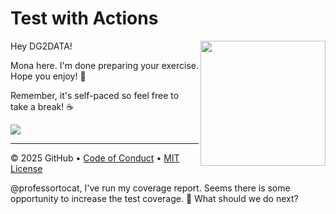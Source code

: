 # Test with Actions

<img src="https://octodex.github.com/images/Professortocat_v2.png" align="right" height="200px" />

Hey DG2DATA!

Mona here. I'm done preparing your exercise. Hope you enjoy! 💚

Remember, it's self-paced so feel free to take a break! ☕️

[![](https://img.shields.io/badge/Go%20to%20Exercise-%E2%86%92-1f883d?style=for-the-badge&logo=github&labelColor=197935)](https://github.com/DG2DATA/skills-test-with-actions/issues/1)

---

&copy; 2025 GitHub &bull; [Code of Conduct](https://www.contributor-covenant.org/version/2/1/code_of_conduct/code_of_conduct.md) &bull; [MIT License](https://gh.io/mit)

@professortocat, I've run my coverage report.
Seems there is some opportunity to increase the test coverage. 🧐
What should we do next?

